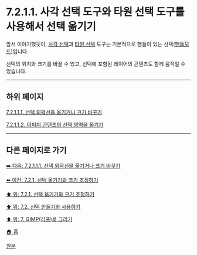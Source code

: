 # 7.2.1.1. 사각 선택 도구와 타원 선택 도구를 사용해서 선택 옮기기
앞서 이야기했듯이, [사각 선택](./14-02-02-00-rectangle-selection.md)과 [타원 선택](./14-02-03-00-ellipse-selection.md) 도구는 기본적으로 핸들이 있는 선택([핸들모드](./19-glossaryx-selection_mode-handle_mode.md))입니다.

선택의 위치와 크기를 바꿀 수 있고, 선택에 포함된 레이어의 콘텐츠도 함께 움직일 수 있습니다.

***

## 하위 페이지

[7.2.1.1.1. 선택 외곽선을 옮기거나 크기 바꾸기](./07-02-01-01-01-moving_and_resizing_the_selection_outline.md)

[7.2.1.1.2. 이미지 콘텐츠의 선택 영역을 옮기기](./07-02-01-01-02-moving_the_selection_with_the_image_contents.md)

***

## 다른 페이지로 가기
[➡️ 다음: 7.2.1.1.1. 선택 외곽선을 옮기거나 크기 바꾸기](./07-02-01-01-01-moving_and_resizing_the_selection_outline.md)

[⬅️ 이전: 7.2.1. 선택 옮기기와 크기 조정하기](./07-02-01-00-moving-or-resizing-a-selection.md)

[⬆️ 위: 7.2.1. 선택 옮기기와 크기 조정하기](./07-02-01-00-moving-or-resizing-a-selection.md)

[⬆️ 위: 7.2. 선택 만들기와 사용하기](./07-02-00-creating-and-using-selections.md)

[⬆️ 위: 7. GIMP(김프)로 그리기](./07-00-painting-with-gimp.md)

[🏠 홈](./00-home.md)

[원문](https://docs.gimp.org/2.10/ko/gimp-using-selections.html#idm3918)

